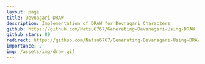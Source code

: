 ```yaml
---
layout: page
title: Devnagari DRAW
description: Implementation of DRAW for Devnagari Characters
github: https://github.com/Natsu6767/Generating-Devanagari-Using-DRAW
github_stars: 89
redirect: https://github.com/Natsu6767/Generating-Devanagari-Using-DRAW
importance: 2
img: /assets/img/draw.gif
---
```

